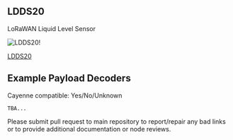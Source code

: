 ## LDDS20

LoRaWAN Liquid Level Sensor

![LDDS20!](https://www.dragino.com/media/k2/items/cache/7acce66d40ec90c2d61987b409cbf850_L.jpg)

[LDDS20](https://www.dragino.com/products/distance-level-sensor/item/164-ldds20.html)

## Example Payload Decoders
Cayenne compatible: Yes/No/Unknown

```
TBA...
```

Please submit pull request to main repository to report/repair any bad links or to provide additional documentation or node reviews.